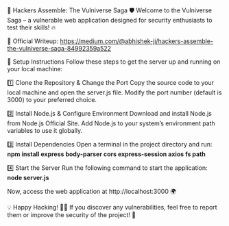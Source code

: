 🚀 Hackers Assemble: The Vulniverse Saga 🛡️
Welcome to the Vulniverse Saga – a vulnerable web application designed for security enthusiasts to test their skills! 🔥

📖 Official Writeup: https://medium.com/@abhishek-ji/hackers-assemble-the-vulniverse-saga-84992359a522

📌 Setup Instructions
Follow these steps to get the server up and running on your local machine:

1️⃣ Clone the Repository & Change the Port
Copy the source code to your local machine and open the server.js file. Modify the port number (default is 3000) to your preferred choice.

2️⃣ Install Node.js & Configure Environment
Download and install Node.js from Node.js Official Site.
Add Node.js to your system’s environment path variables to use it globally.

3️⃣ Install Dependencies
Open a terminal in the project directory and run:
**npm install express body-parser cors express-session axios fs path**

4️⃣ Start the Server
Run the following command to start the application:
**node server.js**


Now, access the web application at http://localhost:3000 🌍

💡 Happy Hacking! 🕵️‍♂️ If you discover any vulnerabilities, feel free to report them or improve the security of the project! 🚀
